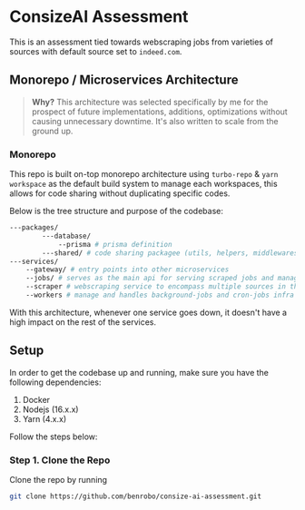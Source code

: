 # ConsizeAI Assessment

This is an assessment tied towards webscraping jobs from varieties of sources with default source set to `indeed.com`.

## Monorepo / Microservices Architecture

> **Why?** This architecture was selected specifically by me for the prospect of future implementations, additions, optimizations without causing unnecessary downtime. It's also written to scale from the ground up.

### Monorepo

This repo is built on-top monorepo architecture using `turbo-repo` & `yarn workspace` as the default build system to manage each workspaces, this allows for code sharing without duplicating specific codes.

Below is the tree structure and purpose of the codebase:

```sh
---packages/
        ---database/
            --prisma # prisma definition
        ---shared/ # code sharing packagee (utils, helpers, middlewares)
---services/
    --gateway/ # entry points into other microservices
    --jobs/ # serves as the main api for serving scraped jobs and managing jobs profile (admin only)
    --scraper # webscraping service to encompass multiple sources in the future
    --workers # manage and handles background-jobs and cron-jobs infra
```

With this architecture, whenever one service goes down, it doesn't have a high impact on the rest of the services.

## Setup

In order to get the codebase up and running, make sure you have the following dependencies:

1. Docker
2. Nodejs (16.x.x)
3. Yarn (4.x.x)

Follow the steps below:

### Step 1. Clone the Repo

Clone the repo by running

```sh
git clone https://github.com/benrobo/consize-ai-assessment.git
```

